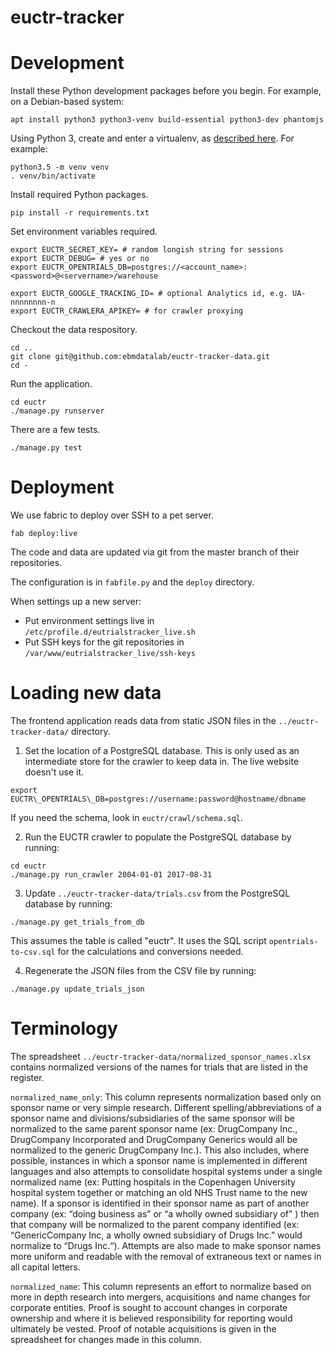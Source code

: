 # euctr-tracker

Development
===========

Install these Python development packages before you begin. For
example, on a Debian-based system:

```
apt install python3 python3-venv build-essential python3-dev phantomjs
```

Using Python 3, create and enter a virtualenv, as [described
here](https://docs.djangoproject.com/en/1.10/intro/contributing/).
For example:

```
python3.5 -m venv venv
. venv/bin/activate
```

Install required Python packages.

```
pip install -r requirements.txt
```

Set environment variables required.

```
export EUCTR_SECRET_KEY= # random longish string for sessions
export EUCTR_DEBUG= # yes or no
export EUCTR_OPENTRIALS_DB=postgres://<account_name>:<password>@<servername>/warehouse

export EUCTR_GOOGLE_TRACKING_ID= # optional Analytics id, e.g. UA-nnnnnnnn-n
export EUCTR_CRAWLERA_APIKEY= # for crawler proxying
```

Checkout the data respository.

```
cd ..
git clone git@github.com:ebmdatalab/euctr-tracker-data.git
cd -
``` 
Run the application.

```
cd euctr
./manage.py runserver
```

There are a few tests.

```
./manage.py test
```

Deployment
==========

We use fabric to deploy over SSH to a pet server. 

```
fab deploy:live
```

The code and data are updated via git from the master branch
of their repositories.

The configuration is in `fabfile.py` and the `deploy` directory.

When settings up a new server:
* Put environment settings live in `/etc/profile.d/eutrialstracker_live.sh`
* Put SSH keys for the git repositories in `/var/www/eutrialstracker_live/ssh-keys`


Loading new data
================

The frontend application reads data from static JSON files in 
the `../euctr-tracker-data/` directory. 

1. Set the location of a PostgreSQL database. This is only used as
an intermediate store for the crawler to keep data in. The live website
doesn't use it.

```
export EUCTR\_OPENTRIALS\_DB=postgres://username:password@hostname/dbname
```

If you need the schema, look in `euctr/crawl/schema.sql`.

2. Run the EUCTR crawler to populate the PostgreSQL database by running:

```
cd euctr
./manage.py run_crawler 2004-01-01 2017-08-31
```

3. Update `../euctr-tracker-data/trials.csv` from the PostgreSQL 
database by running:

```
./manage.py get_trials_from_db
```

This assumes the table is called "euctr". It uses the SQL script
`opentrials-to-csv.sql` for the calculations and conversions needed.

4. Regenerate the JSON files from the CSV file by running:

```
./manage.py update_trials_json
```


Terminology
===========

The spreadsheet `../euctr-tracker-data/normalized_sponsor_names.xlsx` contains 
normalized versions of the names for trials that are listed in the register.

`normalized_name_only`: This column represents normalization based only on
sponsor name or very simple research. Different spelling/abbreviations of a
sponsor name and divisions/subsidiaries of the same sponsor will be normalized
to the same parent sponsor name (ex: DrugCompany Inc., DrugCompany Incorporated
and DrugCompany Generics would all be normalized to the generic DrugCompany
Inc.). This also includes, where possible, instances in which a sponsor name is
implemented in different languages and also attempts to consolidate hospital
systems under a single normalized name (ex: Putting hospitals in the Copenhagen
University hospital system together or matching an old NHS Trust name to the
new name). If a sponsor is identified in their sponsor name as part of another
company (ex: “doing business as” or “a wholly owned subsidiary of” ) then that
company will be normalized to the parent company identified (ex:
“GenericCompany Inc, a wholly owned subsidiary of Drugs Inc.” would normalize
to “Drugs Inc.“). Attempts are also made to make sponsor names more uniform and
readable with the removal of extraneous text or names in all capital letters.

`normalized_name`: This column represents an effort to normalize based on more in
depth research into mergers, acquisitions and name changes for corporate
entities. Proof is sought to account changes in corporate ownership and where
it is believed responsibility for reporting would ultimately be vested. Proof
of notable acquisitions is given in the spreadsheet for changes made in this
column. 

